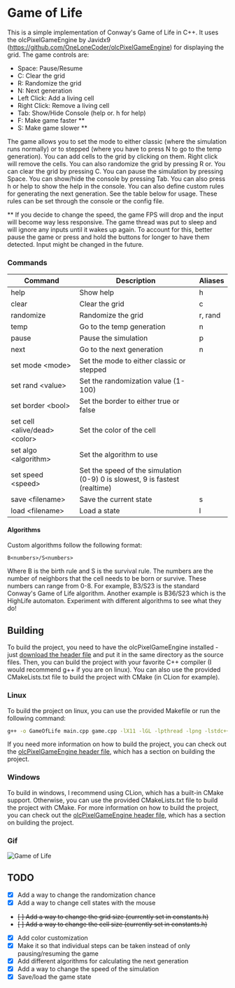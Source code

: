 # Game of Life

This is a simple implementation of Conway's Game of Life in C++.
It uses the olcPixelGameEngine by Javidx9 (https://github.com/OneLoneCoder/olcPixelGameEngine) for displaying the grid.
The game controls are:

- Space: Pause/Resume
- C: Clear the grid
- R: Randomize the grid
- N: Next generation
- Left Click: Add a living cell
- Right Click: Remove a living cell
- Tab: Show/Hide Console (help or. h for help)
- F: Make game faster **
- S: Make game slower **

The game allows you to set the mode to either classic (where the simulation runs normally) or to stepped (where you have
to press N to go to the temp generation).
You can add cells to the grid by clicking on them. Right click will remove the cells.
You can also randomize the grid by pressing R or. You can clear the grid by pressing C.
You can pause the simulation by pressing Space. You can show/hide the console by pressing Tab.
You can also press h or help to show the help in the console.
You can also define custom rules for generating the next generation. See the table below for usage. These rules can be
set through the console or the config file.
<br>

**
If you decide to change the speed, the game FPS will drop and the input will become way less
responsive. The game thread was put to sleep and will ignore any inputs until it wakes up again.
To account for this, better pause the game or press and hold the buttons for longer to have them detected.
Input might be changed in the future.

### Commands

| Command                         | Description                                                                 | Aliases |
|---------------------------------|-----------------------------------------------------------------------------|---------|
| help                            | Show help                                                                   | h       |
| clear                           | Clear the grid                                                              | c       |
| randomize                       | Randomize the grid                                                          | r, rand |
| temp                            | Go to the temp generation                                                   | n       |
| pause                           | Pause the simulation                                                        | p       |
| next                            | Go to the next generation                                                   | n       |
| set mode \<mode>                | Set the mode to either classic or stepped                                   |         |
| set rand \<value>               | Set the randomization value (1-100)                                         |         |
| set border \<bool>              | Set the border to either true or false                                      |         |
| set cell \<alive/dead> \<color> | Set the color of the cell                                                   |         |
| set algo \<algorithm>           | Set the algorithm to use                                                    |         |
| set speed \<speed>              | Set the speed of the simulation (0-9) 0 is slowest, 9 is fastest (realtime) |         |
| save \<filename>                | Save the current state                                                      | s       |
| load \<filename>                | Load a state                                                                | l       |

#### Algorithms

Custom algorithms follow the following format:

```text
B<numbers>/S<numbers>
```

Where B is the birth rule and S is the survival rule.
The numbers are the number of neighbors that the cell needs to be born or survive.
These numbers can range from 0-8.
For example, B3/S23 is the standard Conway's Game of Life algorithm.
Another example is B36/S23 which is the HighLife automaton.
Experiment with different algorithms to see what they do!

## Building

To build the project, you need to have the olcPixelGameEngine installed -
just [download the header file](https://github.com/OneLoneCoder/olcPixelGameEngine) and put it in the same directory as
the source files.
Then, you can build the project with your favorite C++ compiler (I would recommend g++ if you are on linux).
You can also use the provided CMakeLists.txt file to build the project with CMake (in CLion for example).

### Linux

To build the project on linux, you can use the provided Makefile or run the following command:

```bash
g++ -o GameOfLife main.cpp game.cpp -lX11 -lGL -lpthread -lpng -lstdc++fs -std=c++17
```

If you need more information on how to build the project, you can check out
the [olcPixelGameEngine header file](https://github.com/OneLoneCoder/olcPixelGameEngine/blob/master/olcPixelGameEngine.h),
which has a section on building the project.

### Windows

To build in windows, I recommend using CLion, which has a built-in CMake support.
Otherwise, you can use the provided CMakeLists.txt file to build the project with CMake.
For more information on how to build the project, you can check out
the [olcPixelGameEngine header file](https://github.com/OneLoneCoder/olcPixelGameEngine/blob/master/olcPixelGameEngine.h),
which has a section on building the project.

### Gif

![Game of Life](https://davidblog.si/wp-content/uploads/2023/01/Peek-2023-01-04-16-26.gif)

## TODO

- [x] Add a way to change the randomization chance
- [x] Add a way to change cell states with the mouse
- ~~[ ] Add a way to change the grid size (currently set in constants.h)~~
- ~~[ ] Add a way to change the cell size (currently set in constants.h)~~
- [x] Add color customization
- [x] Make it so that individual steps can be taken instead of only pausing/resuming the game
- [x] Add different algorithms for calculating the next generation
- [x] Add a way to change the speed of the simulation
- [x] Save/load the game state
